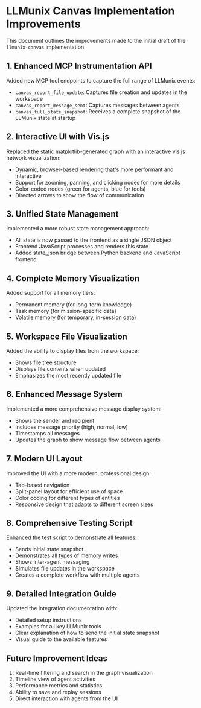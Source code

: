 # LLMunix Canvas Implementation Improvements

This document outlines the improvements made to the initial draft of the `llmunix-canvas` implementation.

## 1. Enhanced MCP Instrumentation API

Added new MCP tool endpoints to capture the full range of LLMunix events:

- `canvas_report_file_update`: Captures file creation and updates in the workspace
- `canvas_report_message_sent`: Captures messages between agents
- `canvas_full_state_snapshot`: Receives a complete snapshot of the LLMunix state at startup

## 2. Interactive UI with Vis.js

Replaced the static matplotlib-generated graph with an interactive vis.js network visualization:

- Dynamic, browser-based rendering that's more performant and interactive
- Support for zooming, panning, and clicking nodes for more details
- Color-coded nodes (green for agents, blue for tools)
- Directed arrows to show the flow of communication

## 3. Unified State Management

Implemented a more robust state management approach:

- All state is now passed to the frontend as a single JSON object
- Frontend JavaScript processes and renders this state
- Added state_json bridge between Python backend and JavaScript frontend

## 4. Complete Memory Visualization

Added support for all memory tiers:

- Permanent memory (for long-term knowledge)
- Task memory (for mission-specific data)
- Volatile memory (for temporary, in-session data)

## 5. Workspace File Visualization

Added the ability to display files from the workspace:

- Shows file tree structure
- Displays file contents when updated
- Emphasizes the most recently updated file

## 6. Enhanced Message System

Implemented a more comprehensive message display system:

- Shows the sender and recipient
- Includes message priority (high, normal, low)
- Timestamps all messages
- Updates the graph to show message flow between agents

## 7. Modern UI Layout

Improved the UI with a more modern, professional design:

- Tab-based navigation
- Split-panel layout for efficient use of space
- Color coding for different types of entities
- Responsive design that adapts to different screen sizes

## 8. Comprehensive Testing Script

Enhanced the test script to demonstrate all features:

- Sends initial state snapshot
- Demonstrates all types of memory writes
- Shows inter-agent messaging
- Simulates file updates in the workspace
- Creates a complete workflow with multiple agents

## 9. Detailed Integration Guide

Updated the integration documentation with:

- Detailed setup instructions
- Examples for all key LLMunix tools
- Clear explanation of how to send the initial state snapshot
- Visual guide to the available features

## Future Improvement Ideas

1. Real-time filtering and search in the graph visualization
2. Timeline view of agent activities
3. Performance metrics and statistics
4. Ability to save and replay sessions
5. Direct interaction with agents from the UI